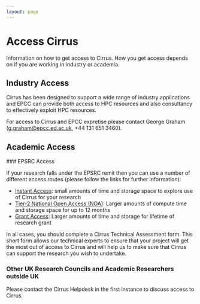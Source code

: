 ```yaml
---
layout: page
---
```


Access Cirrus
=============

Information on how to get access to Cirrus. How you get access depends on 
if you are working in industry or academia.

Industry Access
---------------

Cirrus has been designed to support a wide range of industry applications 
and EPCC can provide both access to HPC resources and also consultancy to
effectively exploit HPC resources.

For access to Cirrus and EPCC expretise please contact George Graham
(<g.graham@epcc.ed.ac.uk>, +44 131 651 3460).

Academic Access
---------------

### EPSRC Access

If your research falls under the EPSRC remit then you can use a number of
different access routes (please follow the links for further information):

* [Instant Access](instant.md): small amounts of time and storage space to explore use
of Cirrus for your research
* [Tier-2 National Open Access (NOA)](noa.md): Larger amounts of compute time and
storage space for up to 12 months
* [Grant Access](grant.md): Larger amounts of time and storage for lifetime of 
research grant

In all cases, you should complete a Cirrus Technical Assessment form. This
short form allows our technical experts to ensure that your project
will get the most out of access to Cirrus and will help us to make sure
that Cirrus can support the research you wish to undertake.

### Other UK Research Councils and Academic Researchers outside UK

Please contact the Cirrus Helpdesk in the first instance to discuss 
access to Cirrus.

